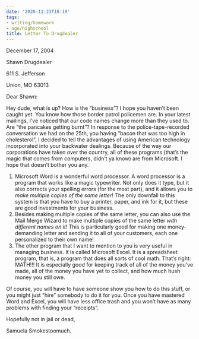 ```yaml
---
date: '2020-11-23T18:19'
tags:
- writing/homework
- age/highschool
title: Letter To Drugdealer
---
```


December 17, 2004

Shawn Drugdealer

611 S. Jefferson

Union, MO 63013

Dear Shawn:

Hey dude, what is up? How is the “business”? I hope you haven’t been
caught yet. You know how those border patrol policemen are. In your
latest mailings, I’ve noticed that our code names change more than they
used to. Are “the pancakes getting burnt”? In response to the
police-tape-recorded conversation we had on the 25th, you having
“bacon that was too high in cholesterol”, I decided to tell the
advantages of using American technology incorporated into your backwater
dealings. Because of the way our corporations have taken over the
country, all of these programs (that’s the magic that comes from
computers, didn’t ya know) are from Microsoft. I hope that doesn’t
bother you any.

1.  Microsoft Word is a wonderful word processor. A word processor is a
    program that works like a magic typewriter. Not only does it type,
    but it also corrects your spelling errors (for the most part), and
    it allows you to *make multiple copies of the same letter*! The only
    downfall to this system is that you have to buy a printer, paper,
    and ink for it, but these are good investments for your business.
2.  Besides making multiple copies of the same letter, you can also use
    the Mail Merge Wizard to make multiple copies of the same letter
    *with different names on it*! This is particularly good for making
    one money-demanding letter and sending it to all of your customers,
    each one personalized to their own name!
3.  The other program that I want to mention to you is very useful in
    managing business. It is called Microsoft Excel. It is a spreadsheet
    program, that is, a program that does all sorts of cool math. That’s
    right: MATH!!! It is especially good for keeping track of all of the
    money you’ve made, all of the money you have yet to collect, and how
    much hush money you still owe.

Of course, you will have to have someone show you how to do this stuff,
or you might just “hire” somebody to do it for you. Once you have
mastered Word and Excel, you will have less office trash and you won’t
have as many problems with finding your “receipts”.

Hopefully not in jail or dead,

Samuela Smokestoomuch.
